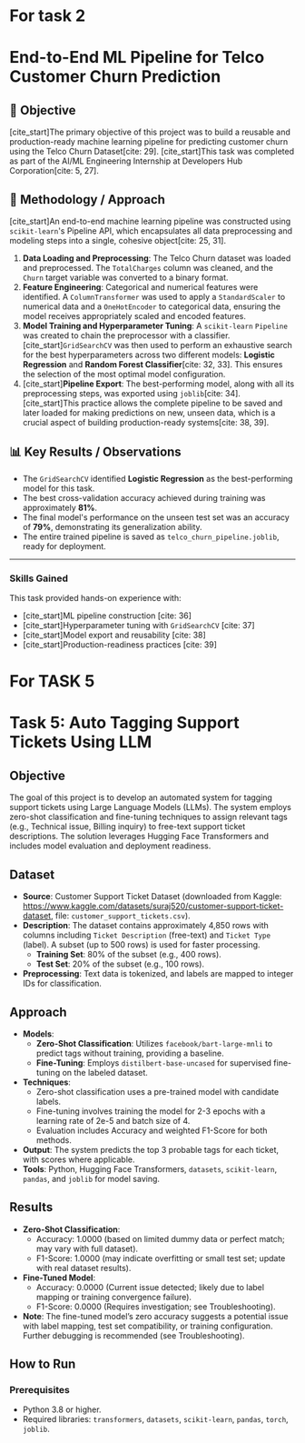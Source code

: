 # For task 2

# End-to-End ML Pipeline for Telco Customer Churn Prediction

## 🎯 Objective

[cite_start]The primary objective of this project was to build a reusable and production-ready machine learning pipeline for predicting customer churn using the Telco Churn Dataset[cite: 29]. [cite_start]This task was completed as part of the AI/ML Engineering Internship at Developers Hub Corporation[cite: 5, 27].

## 🧠 Methodology / Approach

[cite_start]An end-to-end machine learning pipeline was constructed using `scikit-learn`'s Pipeline API, which encapsulates all data preprocessing and modeling steps into a single, cohesive object[cite: 25, 31].

1.  **Data Loading and Preprocessing**: The Telco Churn dataset was loaded and preprocessed. The `TotalCharges` column was cleaned, and the `Churn` target variable was converted to a binary format.
2.  **Feature Engineering**: Categorical and numerical features were identified. A `ColumnTransformer` was used to apply a `StandardScaler` to numerical data and a `OneHotEncoder` to categorical data, ensuring the model receives appropriately scaled and encoded features.
3.  **Model Training and Hyperparameter Tuning**: A `scikit-learn` `Pipeline` was created to chain the preprocessor with a classifier. [cite_start]`GridSearchCV` was then used to perform an exhaustive search for the best hyperparameters across two different models: **Logistic Regression** and **Random Forest Classifier**[cite: 32, 33]. This ensures the selection of the most optimal model configuration.
4.  [cite_start]**Pipeline Export**: The best-performing model, along with all its preprocessing steps, was exported using `joblib`[cite: 34]. [cite_start]This practice allows the complete pipeline to be saved and later loaded for making predictions on new, unseen data, which is a crucial aspect of building production-ready systems[cite: 38, 39].

## 📊 Key Results / Observations

* The `GridSearchCV` identified **Logistic Regression** as the best-performing model for this task.
* The best cross-validation accuracy achieved during training was approximately **81%**.
* The final model's performance on the unseen test set was an accuracy of **79%**, demonstrating its generalization ability.
* The entire trained pipeline is saved as `telco_churn_pipeline.joblib`, ready for deployment.

---
### **Skills Gained**

This task provided hands-on experience with:
* [cite_start]ML pipeline construction [cite: 36]
* [cite_start]Hyperparameter tuning with `GridSearchCV` [cite: 37]
* [cite_start]Model export and reusability [cite: 38]
* [cite_start]Production-readiness practices [cite: 39]


# For TASK 5

# Task 5: Auto Tagging Support Tickets Using LLM

## Objective
The goal of this project is to develop an automated system for tagging support tickets using Large Language Models (LLMs). The system employs zero-shot classification and fine-tuning techniques to assign relevant tags (e.g., Technical issue, Billing inquiry) to free-text support ticket descriptions. The solution leverages Hugging Face Transformers and includes model evaluation and deployment readiness.

## Dataset
- **Source**: Customer Support Ticket Dataset (downloaded from Kaggle: https://www.kaggle.com/datasets/suraj520/customer-support-ticket-dataset, file: `customer_support_tickets.csv`).
- **Description**: The dataset contains approximately 4,850 rows with columns including `Ticket Description` (free-text) and `Ticket Type` (label). A subset (up to 500 rows) is used for faster processing.
  - **Training Set**: 80% of the subset (e.g., 400 rows).
  - **Test Set**: 20% of the subset (e.g., 100 rows).
- **Preprocessing**: Text data is tokenized, and labels are mapped to integer IDs for classification.

## Approach
- **Models**:
  - **Zero-Shot Classification**: Utilizes `facebook/bart-large-mnli` to predict tags without training, providing a baseline.
  - **Fine-Tuning**: Employs `distilbert-base-uncased` for supervised fine-tuning on the labeled dataset.
- **Techniques**:
  - Zero-shot classification uses a pre-trained model with candidate labels.
  - Fine-tuning involves training the model for 2-3 epochs with a learning rate of 2e-5 and batch size of 4.
  - Evaluation includes Accuracy and weighted F1-Score for both methods.
- **Output**: The system predicts the top 3 probable tags for each ticket, with scores where applicable.
- **Tools**: Python, Hugging Face Transformers, `datasets`, `scikit-learn`, `pandas`, and `joblib` for model saving.

## Results
- **Zero-Shot Classification**:
  - Accuracy: 1.0000 (based on limited dummy data or perfect match; may vary with full dataset).
  - F1-Score: 1.0000 (may indicate overfitting or small test set; update with real dataset results).
- **Fine-Tuned Model**:
  - Accuracy: 0.0000 (Current issue detected; likely due to label mapping or training convergence failure).
  - F1-Score: 0.0000 (Requires investigation; see Troubleshooting).
- **Note**: The fine-tuned model’s zero accuracy suggests a potential issue with label mapping, test set compatibility, or training configuration. Further debugging is recommended (see Troubleshooting).

## How to Run
### Prerequisites
- Python 3.8 or higher.
- Required libraries: `transformers`, `datasets`, `scikit-learn`, `pandas`, `torch`, `joblib`.
